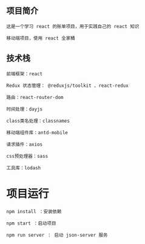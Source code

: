 ## 项目简介

    这是一个学习 react 的账单项目，用于实践自己的 react 知识

    移动端项目，使用 react 全家桶

## 技术栈

    前端框架：react

    Redux 状态管理： @reduxjs/toolkit 、react-redux

    路由：react-router-dom

    时间处理：dayjs

    class类名处理：classnames

    移动端组件库：antd-mobile

    请求插件：axios

    css预处理器：sass

    工具库：lodash

# 项目运行

    npm install ：安装依赖

    npm start ：启动项目

    npm run server ： 启动 json-server 服务
